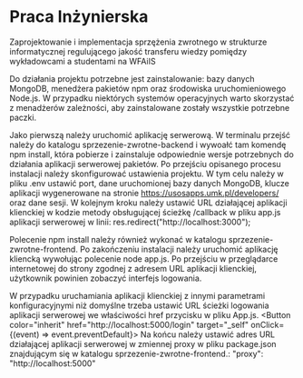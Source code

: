 # Praca Inżynierska

Zaprojektowanie i implementacja sprzężenia  zwrotnego w
strukturze informatycznej regulującego jakość transferu  wiedzy pomiędzy
wykładowcami a studentami na WFAiIS



Do działania projektu potrzebne jest zainstalowanie: bazy danych MongoDB, menedżera pakietów npm oraz środowiska uruchomieniowego Node.js. W przypadku niektórych systemów operacyjnych warto skorzystać z menadżerów zależności, aby zainstalowane zostały wszystkie potrzebne paczki.

Jako pierwszą należy uruchomić aplikację serwerową. W terminalu przejść należy do katalogu sprzezenie-zwrotne-backend i wywoałć tam komendę npm install, która pobierze i zainstaluje odpowiednie wersje potrzebnych do działania aplikacji serwerowej pakietów. Po przejściu opisanego procesu instalacji należy skonfigurować ustawienia projektu. W tym celu należy w pliku .env ustawić port, dane uruchomionej bazy danych MongoDB, klucze aplikacji wygenerowane na stronie https://usosapps.umk.pl/developers/ oraz dane sesji. W kolejnym kroku należy ustawić URL działającej aplikacji klienckiej w kodzie metody obsługującej ścieżkę /callback w pliku app.js aplikacji serwerowej w linii: res.redirect("http://localhost:3000");

Polecenie npm install należy również wykonać w katalogu sprzezenie-zwrotne-frontend. Po zakończeniu instalacji należy uruchomić aplikację kliencką wywołując polecenie node app.js. Po przejściu w przeglądarce internetowej do strony zgodnej z adresem URL aplikacji klienckiej, użytkownik powinien zobaczyć interfejs logowania.

W przypadku uruchamiania aplikacji klienckiej z innymi parametrami konfiguracyjnymi niż domyślne trzeba ustawić URL ścieżki logowania aplikacji serwerowej we właściwości href przycisku w pliku App.js.
<Button color="inherit" href="http://localhost:5000/login" target="_self" onClick={(event) => event.preventDefault}>
Na końcu należy ustawić adres URL działającej aplikacji serwerowej w zmiennej proxy w pliku package.json znajdującym się w katalogu sprzezenie-zwrotne-frontend.:
"proxy": "http://localhost:5000"

